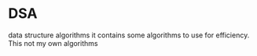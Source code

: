 # DSA
data structure algorithms
it contains some algorithms to use for efficiency. This not my own algorithms
